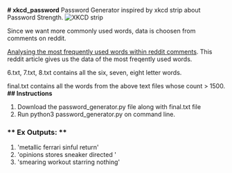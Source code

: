 **# xkcd_password**
Password Generator inspired by xkcd strip about Password Strength.
![XKCD strip]({{site.baseurl}}/xkcd_password/xkcd_password_strength.png)



Since we want more commonly used words, data is choosen from comments on reddit.

[Analysing the most frequently used words within reddit comments](https://www.reddit.com/r/TheoryOfReddit/comments/1rp1wk/analyzing_the_most_frequently_used_words_within/). This reddit article gives us the data of the most freqently used words.

6.txt, 7.txt, 8.txt contains all the six, seven, eight letter words.

final.txt contains all the words from the above text files whose count > 1500.
**## Instructions**

1. Download the password_generator.py file along with final.txt file
2. Run python3 password_generator.py on command line.

### ** Ex Outputs: **
1.  'metallic ferrari sinful return'
2.  'opinions stores sneaker directed '
3.  'smearing workout starring nothing'
